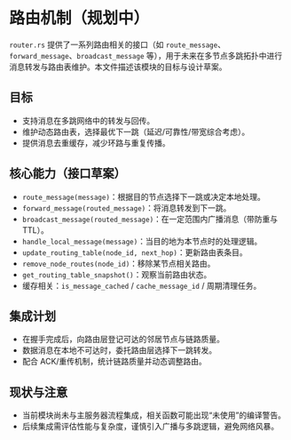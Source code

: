 # 路由机制（规划中）

`router.rs` 提供了一系列路由相关的接口（如 `route_message`、`forward_message`、`broadcast_message` 等），用于未来在多节点多跳拓扑中进行消息转发与路由表维护。本文件描述该模块的目标与设计草案。

## 目标

- 支持消息在多跳网络中的转发与回传。
- 维护动态路由表，选择最优下一跳（延迟/可靠性/带宽综合考虑）。
- 提供消息去重缓存，减少环路与重复传播。

## 核心能力（接口草案）

- `route_message(message)`：根据目的节点选择下一跳或决定本地处理。
- `forward_message(routed_message)`：将消息转发到下一跳。
- `broadcast_message(routed_message)`：在一定范围内广播消息（带防重与 TTL）。
- `handle_local_message(message)`：当目的地为本节点时的处理逻辑。
- `update_routing_table(node_id, next_hop)`：更新路由表条目。
- `remove_node_routes(node_id)`：移除某节点相关路由。
- `get_routing_table_snapshot()`：观察当前路由状态。
- 缓存相关：`is_message_cached` / `cache_message_id` / 周期清理任务。

## 集成计划

- 在握手完成后，向路由层登记可达的邻居节点与链路质量。
- 数据消息在本地不可达时，委托路由层选择下一跳转发。
- 配合 ACK/重传机制，统计链路质量并动态调整路由。

## 现状与注意

- 当前模块尚未与主服务器流程集成，相关函数可能出现“未使用”的编译警告。
- 后续集成需评估性能与复杂度，谨慎引入广播与多跳逻辑，避免网络风暴。